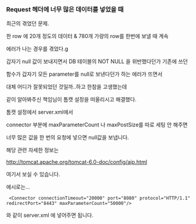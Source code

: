 ### Request 헤더에 너무 많은 데이터를 넣었을 때
  
  
  

최근의 겪었던 문제.

한 row 에 20개 정도의 데이터 & 780개 가량의 row를 한번에 보낼 때 계속

에러가 나는 경우를 겪었다.g


갑자기 null 값이 보내지면서 DB 테이블의 NOT NULL 을 위반했다던가 기존에 쓰던

함수가 갑자기 모든 parameter를 null로 보낸다던가 하는 에러가 뜨면서

대체 어디가 잘못되었던 것일까..하고 한참을 고생했는데

같이 알아봐주신 책임님이 톰캣 설정을 떠올리시고 해결했다.


톰캣 설정에서 server.xml에서

connector 부분에 maxParameterCount 나 maxPostSize를 따로 세팅 안 해주면

너무 많은 값을 한 번의 요청에 넣으면 null값을 보냅니다.


해당 관련 자세한 정보는


http://tomcat.apache.org/tomcat-6.0-doc/config/ajp.html


여기서 보실 수 있습니다.

에시로는...

	 <Connector connectionTimeout="20000" port="8080" protocol="HTTP/1.1" redirectPort="8443" maxParameterCount="50000"/>
	 
와 같이 server.xml 에 넣어주면 됩니다.